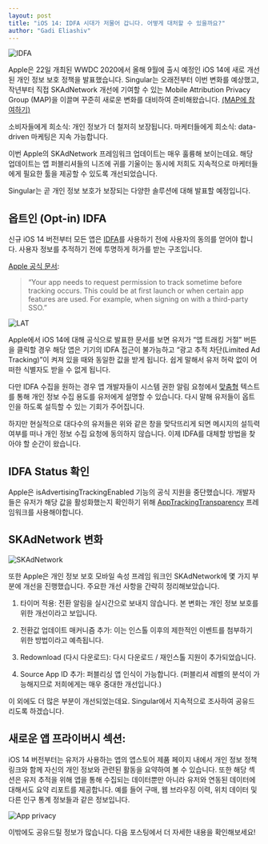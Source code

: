 ```yaml
---
layout: post
title: "iOS 14: IDFA 시대가 저물어 갑니다. 어떻게 대처할 수 있을까요?"
author: "Gadi Eliashiv"
---
```


![IDFA](https://www.singular.net/wp-content/uploads/2020/06/Asset_1024x1024.png)

Apple은 22일 개최된 WWDC 2020에서 올해 9월에 출시 예정인 iOS 14에 새로 개선된 개인 정보 보호 정책을 발표했습니다. Singular는 오래전부터 이번 변화를 예상했고, 작년부터 직접 SKAdNetwork 개선에 기여할 수 있는 Mobile Attribution Privacy Group (MAP)을 이끌며 꾸준히 새로운 변화를 대비하여 준비해왔습니다. [(MAP에 참여하기)](https://joinmap.org/)

소비자들에게 희소식: 개인 정보가 더 철저히 보장됩니다.
마케터들에게 희소식: data-driven 마케팅은 지속 가능합니다.

이번 Apple의 SKAdNetwork 프레임워크 업데이트는 매우 훌륭해 보이는데요. 해당 업데이트는 앱 퍼블리셔들의 니즈에 귀를 기울이는 동시에 저희도 지속적으로 마케터들에게 필요한 툴을 제공할 수 있도록 개선되었습니다.

Singular는 곧 개인 정보 보호가 보장되는 다양한 솔루션에 대해 발표할 예정입니다.

## 옵트인 (Opt-in) IDFA

신규 iOS 14 버전부터 모든 앱은 [IDFA](https://www.singular.net/blog/mobile-tutorial-series-idfa-apple-identifier-advertisers/)를 사용하기 전에 사용자의 동의를 얻어야 합니다. 사용자 정보를 추적하기 전에 투명하게 허가를 받는 구조입니다. 

[Apple 공식 문서](https://developer.apple.com/documentation/bundleresources/information_property_list/nsusertrackingusagedescription):
> “Your app needs to request permission to track sometime before tracking occurs. This could be at first launch or when certain app features are used. For example, when signing on with a third-party SSO.”

![LAT](https://www.singular.net/wp-content/uploads/2020/06/pasted-image-0.png)

Apple에서 iOS 14에 대해 공식으로 발표한 문서를 보면 유저가 “앱 트래킹 거절” 버튼을 클릭할 경우 해당 앱은 기기의 IDFA 접근이 불가능하고 “광고 추적 차단(Limited Ad Tracking)”이 켜져 있을 때와 동일한 값을 받게 됩니다. 쉽게 말해서 유저 허락 없이 어떠한 식별자도 받을 수 없게 됩니다.

다만 IDFA 수집을 원하는 경우 앱 개발자들이 시스템 권한 알림 요청에서 [맞춤형](https://developer.apple.com/documentation/bundleresources/information_property_list/nsusertrackingusagedescription) 텍스트를 통해 개인 정보 수집 용도를 유저에게 설명할 수 있습니다. 다시 말해 유저들이 옵트인을 하도록 설득할 수 있는 기회가 주어집니다.

하지만 현실적으로 대다수의 유저들은 위와 같은 창을 맞닥뜨리게 되면 메시지의 설득력 여부를 떠나 개인 정보 수집 요청에 동의하지 않습니다.
이제 IDFA를 대체할 방법을 찾아야 할 순간이 왔습니다.

## IDFA Status 확인

Apple은 isAdvertisingTrackingEnabled 기능의 공식 지원을 중단했습니다. 개발자들은 유저가 해당 값을 활성화했는지 확인하기 위해 [AppTrackingTransparency](https://developer.apple.com/documentation/apptrackingtransparency) 프레임워크를 사용해야합니다.

## SKAdNetwork 변화

![SKAdNetwork](https://www.singular.net/wp-content/uploads/2020/06/pasted-image-0-2.png)

또한 Apple은 개인 정보 보호 모바일 속성 프레임 워크인 SKAdNetwork에 몇 가지 부분에 개선을 진행했습니다. 주요한 개선 사항을 간략히 정리해보았습니다.

1. 타이머 적용: 전환 알림을 실시간으로 보내지 않습니다. 본 변화는 개인 정보 보호를 위한 개선이라고 보입니다.

2. 전환값 업데이트 매커니즘 추가: 이는 인스톨 이후의 제한적인 이벤트를 첨부하기 위한 방법이라고 예측됩니다.

3. Redownload (다시 다운로드): 다시 다운로드 / 재인스톨 지원이 추가되었습니다.

4. Source App ID 추가: 퍼블리싱 앱 인식이 가능합니다. (퍼블리셔 레벨의 분석이 가능해지므로 저희에게는 매우 중대한 개선입니다.)

이 외에도 더 많은 부분이 개선되었는데요. Singular에서 지속적으로 조사하여 공유드리도록 하겠습니다.

## 새로운 앱 프라이버시 섹션:

iOS 14 버전부터는 유저가 사용하는 앱의 앱스토어 제품 페이지 내에서 개인 정보 정책 링크와 함께 자신의 개인 정보와 관련된 활동을 요약하여 볼 수 있습니다. 또한 해당 섹션은 유저 추적을 위해 앱을 통해 수집되는 데이터뿐만 아니라 유저와 연동된 데이터에 대해서도 요약 리포트를 제공합니다. 예를 들어 구매, 웹 브라우징 이력, 위치 데이터 및 다른 인구 통계 정보들과 같은 정보입니다.

![App privacy](https://www.singular.net/wp-content/uploads/2020/06/pasted-image-0-3-756x1024.png)

이밖에도 공유드릴 정보가 많습니다. 다음 포스팅에서 더 자세한 내용을 확인해보세요!
